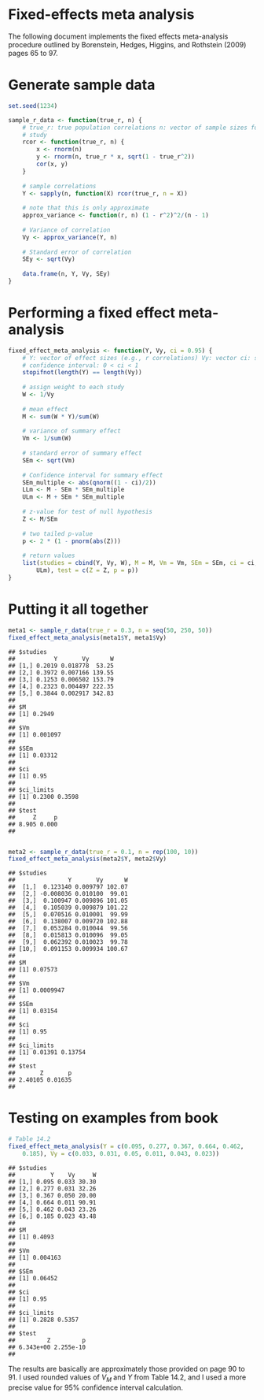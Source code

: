 # Fixed-effects meta analysis

The following document implements the fixed effects meta-analysis procedure outlined by Borenstein, Hedges, Higgins, and Rothstein (2009) pages 65 to 97.


# Generate sample data


```r
set.seed(1234)

sample_r_data <- function(true_r, n) {
    # true_r: true population correlations n: vector of sample sizes for each
    # study
    rcor <- function(true_r, n) {
        x <- rnorm(n)
        y <- rnorm(n, true_r * x, sqrt(1 - true_r^2))
        cor(x, y)
    }
    
    # sample correlations
    Y <- sapply(n, function(X) rcor(true_r, n = X))
    
    # note that this is only approximate
    approx_variance <- function(r, n) (1 - r^2)^2/(n - 1)
    
    # Variance of correlation
    Vy <- approx_variance(Y, n)
    
    # Standard error of correlation
    SEy <- sqrt(Vy)
    
    data.frame(n, Y, Vy, SEy)
}
```





# Performing a fixed effect meta-analysis


```r
fixed_effect_meta_analysis <- function(Y, Vy, ci = 0.95) {
    # Y: vector of effect sizes (e.g., r correlations) Vy: vector ci: scalar,
    # confidence interval: 0 < ci < 1
    stopifnot(length(Y) == length(Vy))
    
    # assign weight to each study
    W <- 1/Vy
    
    # mean effect
    M <- sum(W * Y)/sum(W)
    
    # variance of summary effect
    Vm <- 1/sum(W)
    
    # standard error of summary effect
    SEm <- sqrt(Vm)
    
    # Confidence interval for summary effect
    SEm_multiple <- abs(qnorm((1 - ci)/2))
    LLm <- M - SEm * SEm_multiple
    ULm <- M + SEm * SEm_multiple
    
    # z-value for test of null hypothesis
    Z <- M/SEm
    
    # two tailed p-value
    p <- 2 * (1 - pnorm(abs(Z)))
    
    # return values
    list(studies = cbind(Y, Vy, W), M = M, Vm = Vm, SEm = SEm, ci = ci, ci_limits = c(LLm, 
        ULm), test = c(Z = Z, p = p))
}
```





# Putting it all together


```r
meta1 <- sample_r_data(true_r = 0.3, n = seq(50, 250, 50))
fixed_effect_meta_analysis(meta1$Y, meta1$Vy)
```

```
## $studies
##           Y       Vy      W
## [1,] 0.2019 0.018778  53.25
## [2,] 0.3972 0.007166 139.55
## [3,] 0.1253 0.006502 153.79
## [4,] 0.2323 0.004497 222.35
## [5,] 0.3844 0.002917 342.83
## 
## $M
## [1] 0.2949
## 
## $Vm
## [1] 0.001097
## 
## $SEm
## [1] 0.03312
## 
## $ci
## [1] 0.95
## 
## $ci_limits
## [1] 0.2300 0.3598
## 
## $test
##     Z     p 
## 8.905 0.000 
## 
```

```r

meta2 <- sample_r_data(true_r = 0.1, n = rep(100, 10))
fixed_effect_meta_analysis(meta2$Y, meta2$Vy)
```

```
## $studies
##               Y       Vy      W
##  [1,]  0.123140 0.009797 102.07
##  [2,] -0.008036 0.010100  99.01
##  [3,]  0.100947 0.009896 101.05
##  [4,]  0.105039 0.009879 101.22
##  [5,]  0.070516 0.010001  99.99
##  [6,]  0.138007 0.009720 102.88
##  [7,]  0.053284 0.010044  99.56
##  [8,]  0.015813 0.010096  99.05
##  [9,]  0.062392 0.010023  99.78
## [10,]  0.091153 0.009934 100.67
## 
## $M
## [1] 0.07573
## 
## $Vm
## [1] 0.0009947
## 
## $SEm
## [1] 0.03154
## 
## $ci
## [1] 0.95
## 
## $ci_limits
## [1] 0.01391 0.13754
## 
## $test
##       Z       p 
## 2.40105 0.01635 
## 
```






# Testing on examples from book


```r
# Table 14.2
fixed_effect_meta_analysis(Y = c(0.095, 0.277, 0.367, 0.664, 0.462, 
    0.185), Vy = c(0.033, 0.031, 0.05, 0.011, 0.043, 0.023))
```

```
## $studies
##          Y    Vy     W
## [1,] 0.095 0.033 30.30
## [2,] 0.277 0.031 32.26
## [3,] 0.367 0.050 20.00
## [4,] 0.664 0.011 90.91
## [5,] 0.462 0.043 23.26
## [6,] 0.185 0.023 43.48
## 
## $M
## [1] 0.4093
## 
## $Vm
## [1] 0.004163
## 
## $SEm
## [1] 0.06452
## 
## $ci
## [1] 0.95
## 
## $ci_limits
## [1] 0.2828 0.5357
## 
## $test
##         Z         p 
## 6.343e+00 2.255e-10 
## 
```




The results are basically are approximately those provided on page 90 to 91. 
I used rounded values of $V_M$ and $Y$ from Table 14.2, and I used a more precise value for 95% confidence interval calculation.


